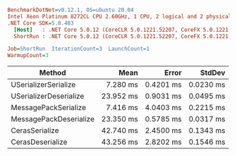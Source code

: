 ``` ini

BenchmarkDotNet=v0.12.1, OS=ubuntu 20.04
Intel Xeon Platinum 8272CL CPU 2.60GHz, 1 CPU, 2 logical and 2 physical cores
.NET Core SDK=5.0.403
  [Host]   : .NET Core 5.0.12 (CoreCLR 5.0.1221.52207, CoreFX 5.0.1221.52207), X64 RyuJIT
  ShortRun : .NET Core 5.0.12 (CoreCLR 5.0.1221.52207, CoreFX 5.0.1221.52207), X64 RyuJIT

Job=ShortRun  IterationCount=3  LaunchCount=1  
WarmupCount=3  

```
|                 Method |      Mean |     Error |    StdDev |
|----------------------- |----------:|----------:|----------:|
|   USerializerSerialize |  7.280 ms | 0.4201 ms | 0.0230 ms |
| USerializerDeserialize | 23.952 ms | 0.9031 ms | 0.0495 ms |
|   MessagePackSerialize |  7.416 ms | 4.0403 ms | 0.2215 ms |
| MessagePackDeserialize | 23.350 ms | 0.5785 ms | 0.0317 ms |
|         CerasSerialize | 42.740 ms | 2.4500 ms | 0.1343 ms |
|       CerasDeserialize | 43.256 ms | 2.8202 ms | 0.1546 ms |

